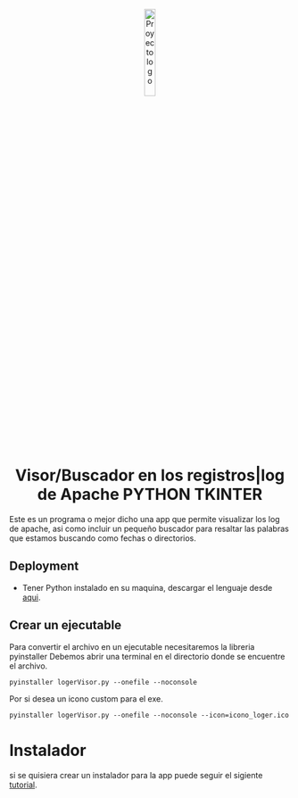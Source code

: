 <p align="center">
 <img width=20% height=20% src="https://i.imgur.com/bGizZPd.png" alt="Proyecto logo">
</p>

<h1 align="center"> Visor/Buscador en los registros|log de Apache PYTHON TKINTER</h1>


<p>Este es un programa o mejor dicho una app que permite visualizar los log de apache, asi como incluir un pequeño buscador para resaltar las palabras que estamos buscando como fechas o directorios.</p>


## Deployment

- Tener Python instalado en su maquina, descargar el lenguaje desde [aqui](https://www.python.org/downloads/).

## Crear un ejecutable

Para convertir el archivo en un ejecutable necesitaremos la libreria  pyinstaller
Debemos abrir una terminal en el directorio donde se encuentre el archivo.
```
pyinstaller logerVisor.py --onefile --noconsole
```
Por si desea un icono custom para el exe.
```
pyinstaller logerVisor.py --onefile --noconsole --icon=icono_loger.ico
```

# Instalador

si se quisiera crear un instalador para la app puede seguir el sigiente [tutorial](https://www.youtube.com/watch?v=W4QQ-ua9Ips).
